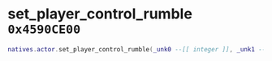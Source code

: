 # set_player_control_rumble `0x4590CE00`

```lua
natives.actor.set_player_control_rumble(_unk0 --[[ integer ]], _unk1 --[[ integer ]])
```